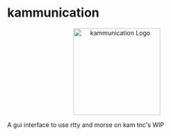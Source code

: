 # kammunication

<div align="center">
    <img src="https://i.imgur.com/joEARWc.png" alt="kammunication Logo" title="kammunication Logo" width="200">
</div>

A gui interface to use rtty and morse on kam tnc's
WIP
